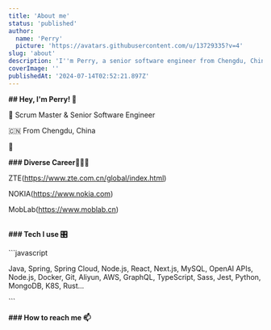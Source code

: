 ```yaml
---
title: 'About me'
status: 'published'
author:
  name: 'Perry'
  picture: 'https://avatars.githubusercontent.com/u/13729335?v=4'
slug: 'about'
description: 'I''m Perry, a senior software engineer from Chengdu, China'
coverImage: ''
publishedAt: '2024-07-14T02:52:21.897Z'
---
```


**## Hey, I'm Perry! 👋**

🤖 Scrum Master & Senior Software Engineer

🇨🇳 From Chengdu, China

🌟

**### Diverse Career👨🏻‍💻**

ZTE(<https://www.zte.com.cn/global/index.html>)

NOKIA(<https://www.nokia.com>)

MobLab(<https://www.moblab.cn>)

\
**### Tech I use 🎛️**

\`\`\`javascript

Java, Spring, Spring Cloud, Node.js, React, Next.js, MySQL, OpenAI APIs, Node.js, Docker, Git, Aliyun, AWS, GraphQL, TypeScript, Sass, Jest, Python, MongoDB, K8S, Rust...

\`\`\`

**### How to reach me 📫**